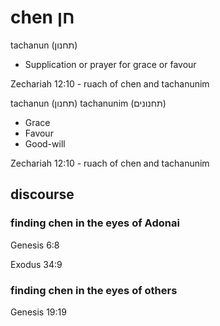 # chen חן

tachanun (תחנון)

- Supplication or prayer for grace or favour

Zechariah 12:10 - ruach of chen and tachanunim

tachanun (תחנון)
tachanunim (תחנונים)

- Grace
- Favour
- Good-will

Zechariah 12:10 - ruach of chen and tachanunim

## discourse

### finding chen in the eyes of Adonai

Genesis 6:8

Exodus 34:9

### finding chen in the eyes of others

Genesis 19:19